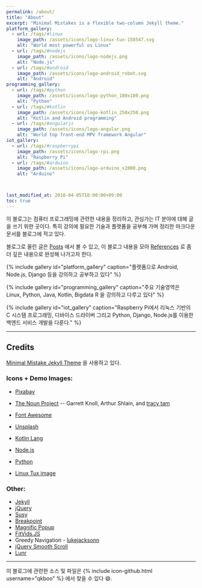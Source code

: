 ```yaml
---
permalink: /about/
title: "About"
excerpt: "Minimal Mistakes is a flexible two-column Jekyll theme."
platform_gallery:
  - url: /tags/#linux
    image_path: /assets/icons/logo-linux-tux-158547.svg
    alt: "World most powerful os Linux"
  - url: /tags/#nodejs
    image_path: /assets/icons/logo-nodejs.png
    alt: "Node.js"
  - url: /tags/#android
    image_path: /assets/icons/logo-android_robot.svg
    alt: "Android"
programming_gallery:
  - url: /tags/#python
    image_path: /assets/icons/logo-python_180x180.png
    alt: "Python"
  - url: /tags/#kotlin
    image_path: /assets/icons/logo-kotlin_250x250.png
    alt: "Kotlin and Android programming"
  - url: /tags/#angularjs
    image_path: /assets/icons/logo-angular.png
    alt: "World top front-end MPV framework Angular"
iot_gallery:
  - url: /tags/#raspberrypi
    image_path: /assets/icons/logo-rpi.png
    alt: "Raspberry Pi"
  - url: /tags/#arduino
    image_path: /assets/icons/logo-arduino_x2000.png
    alt: "Arduino"



last_modified_at: 2018-04-05T10:00:00+09:00
toc: true
---
```


<p>
이 블로그는 컴퓨터 프로그래밍에 관련한 내용을 정리하고, 관심가는 IT 분야에 대해 글을 쓰기 위한 곳이다. 특히 강의에 필요한 기술과 플랫폼을 공부해 가며 정리한 마크다운 문서를 블로그에 적고 있다.
</p>
<p>
블로그로 올린 글은 <a href="/year-archive"><i class="fa fa-book m-right-auto" aria-hidden="true"></i> Posts</a> 에서 볼 수 있고, 이 블로그 내용을 모아 <a href="/references"><i class="fa fa-book m-right-auto" aria-hidden="true"></i> References</a> 로 좀 더 깊은 내용으로 완성해 나가고자 한다.
</p>

{% include gallery id="platform_gallery" caption="플랫폼으로 Android, Node.js, Django 등을 강의하고 공부하고 있다" %}

{% include gallery id="programming_gallery" caption="주요 기술영역은 Linux, Python, Java, Kotlin, Bigdata R 을 강의하고 다루고 있다" %}

{% include gallery id="iot_gallery" caption="Raspberry Pi에서 리눅스 기반의 C 시스템 프로그래밍, 디바이스 드라이버 그리고 Python, Django, Node.js를 이용한 백엔드 서비스 개발을 다룬다." %}

---

## Credits

[Minimal Mistake Jekyll Theme](https://mademistakes.com/work/minimal-mistakes-jekyll-theme/) 을 사용하고 있다.

### Icons + Demo Images:

- [Pixabay](https://pixabay.com/)
- [The Noun Project](https://thenounproject.com) -- Garrett Knoll, Arthur Shlain, and [tracy tam](https://thenounproject.com/tracytam)
- [Font Awesome](http://fontawesome.io/)
- [Unsplash](https://unsplash.com/)

- [Kotlin Lang](https://kotlinlang.org/)
- [Node.js](https://nodejs.org/)
- [Python](https://python.org/)
- [Linux Tux image](https://en.wikipedia.org/wiki/Linux)

### Other:

- [Jekyll](https://jekyllrb.com/)
- [jQuery](https://jquery.com/)
- [Susy](http://susy.oddbird.net/)
- [Breakpoint](http://breakpoint-sass.com/)
- [Magnific Popup](http://dimsemenov.com/plugins/magnific-popup/)
- [FitVids.JS](http://fitvidsjs.com/)
- Greedy Navigation - [lukejacksonn](https://codepen.io/lukejacksonn/pen/PwmwWV)
- [jQuery Smooth Scroll](https://github.com/kswedberg/jquery-smooth-scroll)
- [Lunr](http://lunrjs.com)

---

이 블로그에 관련한 소스 및 파일은 {% include icon-github.html username="qkboo" %} 에서 찾을 수 있다 :smile:.
